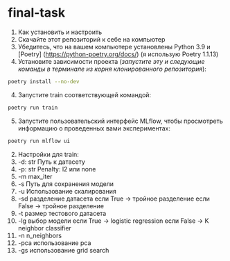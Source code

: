 # final-task
1. Как установить и настроить
  1. Скачайте этот репозиторий к себе на компьютер
  2. Убедитесь, что на вашем компьютере установлены Python 3.9 и [Poetry] (https://python-poetry.org/docs/) (я использую Poetry 1.1.13)
  3. Установите зависимости проекта (*запустите эту и следующие команды в терминале из корня клонированного репозитория*):
  ```sh
  poetry install --no-dev
  ```
  4. Запустите train соответствующей командой:
  ```sh
  poetry run train
  ```
  5. Запустите пользовательский интерфейс MLflow, чтобы просмотреть информацию о проведенных вами экспериментах:
  ```sh
  poetry run mlflow ui
  ```
2. Настройки для train:
  1. -d: str
    Путь к датасету
  2. -p: str
    Penalty: l2 или none
  3. -m
    max_iter
  4. -s
    Путь для сохранения модели
  5. -u
    Использование скалирования
  6. -sd
    разделение датасета
    если True -> тройное разделение
    если False -> тройное разделение
  7. -t
    размер тестового датасета
  8. -lg 
    выбор модели
    если True -> logistic regression
    если False -> K neighbor classifier
  9. -n 
    n_neighbors
  10. -pca
    использование pca
  11. -gs
    использование grid search
  
